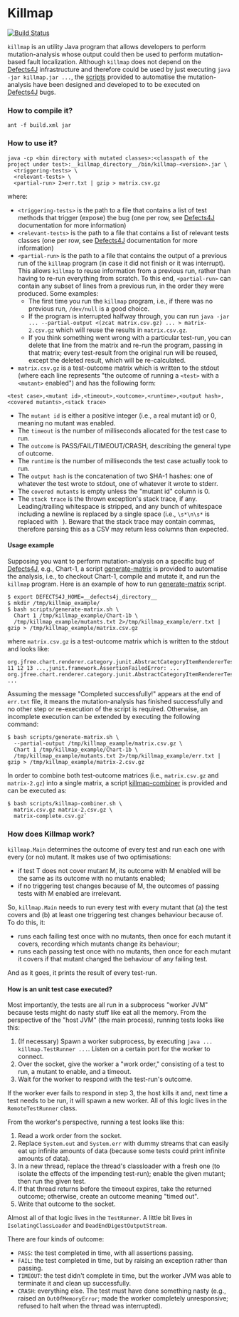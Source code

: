 # Killmap

[![Build Status](https://travis-ci.org/GZoltar/killmap.svg?branch=master)](https://travis-ci.org/GZoltar/killmap)

`killmap` is an utility Java program that allows developers to perform
mutation-analysis whose output could then be used to perform mutation-based
fault localization. Although `killmap` does not depend on the
[Defects4J](https://github.com/rjust/defects4j) infrastructure and therefore
could be used by just executing `java -jar killmap.jar ...`, the
[scripts](scripts/) provided to automatise the mutation-analysis have been
designed and developed to to be executed on
[Defects4J](https://github.com/rjust/defects4j) bugs.


### How to compile it?

```
ant -f build.xml jar
```


### How to use it?

```
java -cp <bin directory with mutated classes>:<classpath of the project under test>:__killmap_directory__/bin/killmap-<version>.jar \
  <triggering-tests> \
  <relevant-tests> \
  <partial-run> 2>err.txt | gzip > matrix.csv.gz
```

where:
- `<triggering-tests>` is the path to a file that contains a list of test
methods that trigger (expose) the bug (one per row, see
[Defects4J](https://github.com/rjust/defects4j) documentation for more
information)
- `<relevant-tests>` is the path to a file that contains a list of relevant
tests classes (one per row, see
[Defects4J](https://github.com/rjust/defects4j) documentation for more
information)
- `<partial-run>` is the path to a file that contains the output of a previous
run of the `killmap` program (in case it did not finish or it was interrupt).
This allows `killmap` to reuse information from a previous run, rather than
having to re-run everything from scratch. To this end, `<partial-run>` can
contain any subset of lines from a previous run, in the order they were
produced. Some examples:
  - The first time you run the `killmap` program, i.e., if there was no
  previous run, `/dev/null` is a good choice.
  - If the program is interrupted halfway through, you can run
  `java -jar ... --partial-output <(zcat matrix.csv.gz) ... > matrix-2.csv.gz`
  which will reuse the results in `matrix.csv.gz`.
  - If you think something went wrong with a particular test-run, you can
  delete that line from the matrix and re-run the program, passing in that
  matrix; every test-result from the original run will be reused, except the
  deleted result, which will be re-calculated.
- `matrix.csv.gz` is a test-outcome matrix which is written to the stdout
(where each line represents "the outcome of running a `<test>` with a
`<mutant>` enabled") and has the following form:

```
<test case>,<mutant id>,<timeout>,<outcome>,<runtime>,<output hash>,<covered mutants>,<stack trace>
```

- The `mutant id` is either a positive integer (i.e., a real mutant id) or 0,
meaning no mutant was enabled.
- The `timeout` is the number of milliseconds allocated for the test case to
run.
- The `outcome` is PASS/FAIL/TIMEOUT/CRASH, describing the general type of
outcome.
- The `runtime` is the number of milliseconds the test case actually took to
run.
- The `output hash` is the concatenation of two SHA-1 hashes: one of whatever
the test wrote to stdout, one of whatever it wrote to stderr.
- The `covered mutants` is empty unless the "mutant id" column is 0.
- The `stack trace` is the thrown exception's stack trace, if any.
Leading/trailing whitespace is stripped, and any bunch of whitespace including
a newline is replaced by a single space (i.e., `\s*\n\s*` is replaced with
` `). Beware that the stack trace may contain commas, therefore parsing this
as a CSV may return less columns than expected.


#### Usage example

Supposing you want to perform mutation-analysis on a specific bug of
[Defects4J](https://github.com/rjust/defects4j), e.g., Chart-1, a script
[generate-matrix](scripts/generate-matrix.sh) is provided to automatise the
analysis, i.e., to checkout Chart-1, compile and mutate it, and run the
`killmap` program. Here is an example of how to run
[generate-matrix](scripts/generate-matrix.sh) script.

```
$ export DEFECTS4J_HOME=__defects4j_directory__
$ mkdir /tmp/killmap_example/
$ bash scripts/generate-matrix.sh \
  Chart 1 /tmp/killmap_example/Chart-1b \
  /tmp/killmap_example/mutants.txt 2>/tmp/killmap_example/err.txt | gzip > /tmp/killmap_example/matrix.csv.gz
```

where `matrix.csv.gz` is a test-outcome matrix which is written to the stdout
and looks like:

```
org.jfree.chart.renderer.category.junit.AbstractCategoryItemRendererTests#test2947660,0,60000,FAIL,476,da39...709,1 11 12 13 ...,junit.framework.AssertionFailedError: ...
org.jfree.chart.renderer.category.junit.AbstractCategoryItemRendererTests#test2947660,1,952,FAIL,140,da39...709,,junit.framework.AssertionFailedError:
...
```

Assuming the message "Completed successfully!" appears at the end of `err.txt`
file, it means the mutation-analysis has finished successfully and no other
step or re-execution of the script is required. Otherwise, an incomplete
execution can be extended by executing the following command:

```
$ bash scripts/generate-matrix.sh \
  --partial-output /tmp/killmap_example/matrix.csv.gz \
  Chart 1 /tmp/killmap_example/Chart-1b \
  /tmp/killmap_example/mutants.txt 2>/tmp/killmap_example/err.txt | gzip > /tmp/killmap_example/matrix-2.csv.gz
```

In order to combine both test-outcome matrices (i.e., `matrix.csv.gz` and
`matrix-2.gz`) into a single matrix, a script
[killmap-combiner](scripts/killmap-combiner.sh) is provided and can be
executed as:
```
$ bash scripts/killmap-combiner.sh \
  matrix.csv.gz matrix-2.csv.gz \
  matrix-complete.csv.gz`
```


### How does Killmap work?

`killmap.Main` determines the outcome of every test and run each one with
every (or no) mutant. It makes use of two optimisations:

- if test T does not cover mutant M, its outcome with M enabled will be the
same as its outcome with no mutants enabled;
- if no triggering test changes because of M, the outcomes of passing tests
with M enabled are irrelevant.

So, `killmap.Main` needs to run every test with every mutant that (a) the test
covers and (b) at least one triggering test changes behaviour because of. To
do this, it:

- runs each failing test once with no mutants, then once for each mutant it
covers, recording which mutants change its behaviour;
- runs each passing test once with no mutants, then once for each mutant it
covers if that mutant changed the behaviour of any failing test.

And as it goes, it prints the result of every test-run.


#### How is an unit test case executed?

Most importantly, the tests are all run in a subprocess "worker JVM" because
tests might do nasty stuff like eat all the memory. From the perspective of
the "host JVM" (the main process), running tests looks like this:

1. (If necessary) Spawn a worker subprocess, by executing
`java ... killmap.TestRunner ...`. Listen on a certain port for the worker to
connect.
2. Over the socket, give the worker a "work order," consisting of a test to
run, a mutant to enable, and a timeout.
3. Wait for the worker to respond with the test-run's outcome.

If the worker ever fails to respond in step 3, the host kills it and, next
time a test needs to be run, it will spawn a new worker. All of this logic
lives in the `RemoteTestRunner` class.

From the worker's perspective, running a test looks like this:

1. Read a work order from the socket.
2. Replace `System.out` and `System.err` with dummy streams that can easily
eat up infinite amounts of data (because some tests could print infinite
amounts of data).
3. In a new thread, replace the thread's classloader with a fresh one (to
isolate the effects of the impending test-run); enable the given mutant; then
run the given test.
4. If that thread returns before the timeout expires, take the returned
outcome; otherwise, create an outcome meaning "timed out".
5. Write that outcome to the socket.

Almost all of that logic lives in the `TestRunner`. A little bit lives in
`IsolatingClassLoader` and `DeadEndDigestOutputStream`.

There are four kinds of outcome:

- `PASS`: the test completed in time, with all assertions passing.
- `FAIL`: the test completed in time, but by raising an exception rather than
passing.
- `TIMEOUT`: the test didn't complete in time, but the worker JVM was able to
terminate it and clean up successfully.
- `CRASH`: everything else. The test must have done something nasty (e.g.,
raised an `OutOfMemoryError`; made the worker completely unresponsive; refused
to halt when the thread was interrupted).
